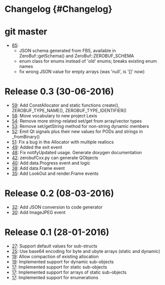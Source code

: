 # Changelog {#Changelog}

# git master

* [65](https://github.com/HBPVIS/ZeroBuf/pull/65):
  * JSON schema generated from FBS, available in ZeroBuf::getSchema() and ZeroBuf::ZEROBUF_SCHEMA
  * enum class for enums instead of 'old' enums; breaks existing enum names
  * fix wrong JSON value for empty arrays (was 'null', is '[]' now)

# Release 0.3 (30-06-2016)

* [59](https://github.com/HBPVIS/ZeroBuf/pull/59):
  Add ConstAllocator and static functions create(), ZEROBUF_TYPE_NAME(),
  ZEROBUF_TYPE_IDENTIFIER()
* [58](https://github.com/HBPVIS/ZeroBuf/pull/58):
  Move vocabulary to new project Lexis
* [54](https://github.com/HBPVIS/ZeroBuf/pull/54):
  Remove more string-related set/get from array/vector types
* [53](https://github.com/HBPVIS/ZeroBuf/pull/53):
  Remove set/getString method for non-string dynamic members
* [52](https://github.com/HBPVIS/ZeroBuf/pull/52):
  Emit Qt signals plus their new values for PODs and strings in _fromBinary()
* [51](https://github.com/HBPVIS/ZeroBuf/pull/51):
  Fix a bug in the Allocator with multiple reallocs
* [49](https://github.com/HBPVIS/ZeroBuf/pull/49):
  Added the exit event
* [48](https://github.com/HBPVIS/ZeroBuf/pull/48):
  Fix notifyUpdated usage. Generate doxygen documentation
* [42](https://github.com/HBPVIS/ZeroBuf/pull/42):
  zerobufCxx.py can generate QObjects
* [40](https://github.com/HBPVIS/ZeroBuf/pull/40):
  Add data.Progress event and logic
* [38](https://github.com/HBPVIS/ZeroBuf/pull/38):
  Add data.Frame event
* [35](https://github.com/HBPVIS/ZeroBuf/pull/35):
  Add LookOut and render.Frame events

# Release 0.2 (08-03-2016)

* [32](https://github.com/HBPVIS/ZeroBuf/pull/32):
  Add JSON conversion to code generator
* [30](https://github.com/HBPVIS/ZeroBuf/pull/30):
  Add ImageJPEG event

# Release 0.1 (28-01-2016)

* [27](https://github.com/HBPVIS/ZeroBuf/pull/27):
  Support default values for sub-structs
* [25](https://github.com/HBPVIS/ZeroBuf/pull/25):
  Use base64 encoding for byte and ubyte arrays (static and dynamic)
* [19](https://github.com/HBPVIS/ZeroBuf/pull/19):
  Allow compaction of existing allocation
* [19](https://github.com/HBPVIS/ZeroBuf/pull/19):
  Implemented support for dynamic sub-objects
* [17](https://github.com/HBPVIS/ZeroBuf/pull/17):
  Implemented support for static sub-objects
* [17](https://github.com/HBPVIS/ZeroBuf/pull/17):
  Implemented support for arrays of static sub-objects
* [17](https://github.com/HBPVIS/ZeroBuf/pull/17):
  Implemented support for enumerations

